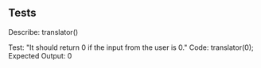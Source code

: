 ## Tests
Describe: translator()

Test: "It should return 0 if the input from the user is 0." 
Code: translator(0);
Expected Output: 0

